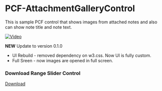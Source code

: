 # PCF-AttachmentGalleryControl

This is sample PCF control that shows images from attached notes and also can show note title and note text.

[![Video](http://img.youtube.com/vi/oILXbhZEcQI/0.jpg)](https://youtu.be/oILXbhZEcQI)

**NEW** Update to version 0.1.0
* UI Rebuild - removed dependency on w3.css. Now UI is fully custom.
* Full Sreen - now images are opened in full screen.

### Download Range Slider Control

[Download](https://github.com/OOlashyn/PCF-AttachmentGalleryControl/releases/)
